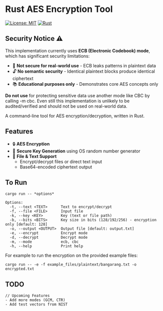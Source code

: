 # Rust AES Encryption Tool

[![License: MIT](https://img.shields.io/badge/License-MIT-yellow.svg)](https://opensource.org/licenses/MIT)
[![Rust](https://img.shields.io/badge/Rust-1.70%2B-blue)](https://www.rust-lang.org)


## Security Notice ⚠️

This implementation currently uses **ECB (Electronic Codebook) mode**, which has significant security limitations:

- 🚫 **Not secure for real-world use** - ECB leaks patterns in plaintext data
- 🔓 **No semantic security** - Identical plaintext blocks produce identical ciphertext
- 📚 **Educational purposes only** - Demonstrates core AES concepts only

**Do not use** for protecting sensitive data use another mode like CBC by calling -m cbc. Even still this implementation is unlikely to be audited/verified and should not be used on real-world data.

A command-line tool for AES encryption/decryption, written in Rust.

## Features

- 🔒 **AES Encryption**
- 🔑 **Secure Key Generation** using OS random number generator
- 📁 **File & Text Support**
  - Encrypt/decrypt files or direct text input
  - Base64-encoded ciphertext output


## To Run

`cargo run -- *options*`

```text
Options:
  -t, --text <TEXT>      Text to encrypt/decrypt
  -f, --file <FILE>      Input file
  -k, --key <KEY>        Key (text or file path)
  -b, --bits <BITS>      Key size in bits (128/192/256) - encryption only [default: 128]
  -o, --output <OUTPUT>  Output file [default: output.txt]
  -e, --encrypt          Encrypt mode
  -d, --decrypt          Decrypt mode
  -m, --mode             ecb, cbc
  -h, --help             Print help
```
For example to run the encryption on the provided example files:

`cargo run -- -e -f example_files/plaintext/bangarang.txt -o encrypted.txt` 

## TODO
```text
// Upcoming Features
- Add more modes (GCM, CTR)
- Add test vectors from NIST